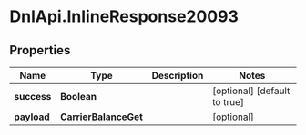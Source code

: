 # DnlApi.InlineResponse20093

## Properties
Name | Type | Description | Notes
------------ | ------------- | ------------- | -------------
**success** | **Boolean** |  | [optional] [default to true]
**payload** | [**CarrierBalanceGet**](CarrierBalanceGet.md) |  | [optional] 


